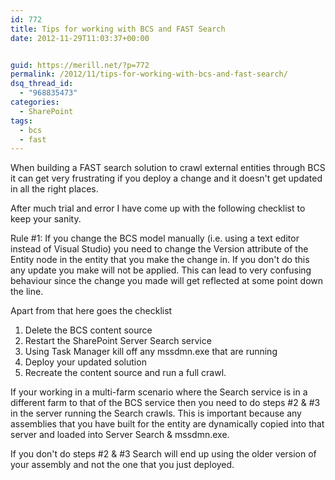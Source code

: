 ```yaml
---
id: 772
title: Tips for working with BCS and FAST Search
date: 2012-11-29T11:03:37+00:00


guid: https://merill.net/?p=772
permalink: /2012/11/tips-for-working-with-bcs-and-fast-search/
dsq_thread_id:
  - "968835473"
categories:
  - SharePoint
tags:
  - bcs
  - fast
---
```

When building a FAST search solution to crawl external entities through BCS it can get very frustrating if you deploy a change and it doesn't get updated in all the right places.

After much trial and error I have come up with the following checklist to keep your sanity.

Rule #1: If you change the BCS model manually (i.e. using a text editor instead of Visual Studio) you need to change the Version attribute of the Entity node in the entity that you make the change in. If you don't do this any update you make will not be applied. This can lead to very confusing behaviour since the change you made will get reflected at some point down the line.

Apart from that here goes the checklist
<ol>
	<li>Delete the BCS content source</li>
	<li>Restart the SharePoint Server Search service</li>
	<li>Using Task Manager kill off any mssdmn.exe that are running</li>
	<li>Deploy your updated solution</li>
	<li>Recreate the content source and run a full crawl.</li>
</ol>
If your working in a multi-farm scenario where the Search service is in a different farm to that of the BCS service then you need to do steps #2 &amp; #3 in the server running the Search crawls. This is important because any assemblies that you have built for the entity are dynamically copied into that server and loaded into Server Search &amp; mssdmn.exe.

If you don't do steps #2 &amp; #3 Search will end up using the older version of your assembly and not the one that you just deployed.